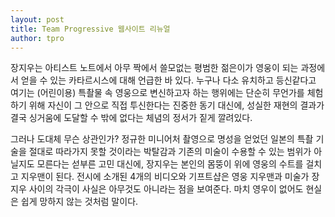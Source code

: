 ```yaml
---
layout: post
title: Team Progressive 웹사이트 리뉴얼
author: tpro
---
```


장지우는 아티스트 노트에서 아무 짝에서 쓸모없는 평범한 젊은이가 영웅이 되는 과정에서 얻을 수 있는 카타르시스에 대해 언급한 바 있다. 누구나 다소 유치하고 등신같다고 여기는 (어린이용) 특촬물 속 영웅으로 변신하고자 하는 행위에는 단순히 무언가를 체험하기 위해 자신이 그 안으로 직접 투신한다는 진중한 동기 대신에, 성실한 재현의 결과가 결국 싱거움에 도달할 수 밖에 없다는 체념의 정서가 짙게 깔려있다.

그러나 도대체 무슨 상관인가? 정규한 미니어처 촬영으로 명성을 얻었던 일본의 특촬 기술을 절대로 따라가지 못할 것이라는 박탈감과 기존의 미술이 수용할 수 있는 범위가 아닐지도 모른다는 섣부른 고민 대신에, 장지우는 본인의 몸뚱이 위에 영웅의 수트를 걸치고 지우맨이 된다. 전시에 소개된 4개의 비디오와 기프트샵은 영웅 지우맨과 미술가 장지우 사이의 각극이 사실은 아무것도 아니라는 점을 보여준다. 마치 영우이 없어도 현실은 쉽게 망하지 않는 것처럼 말이다.